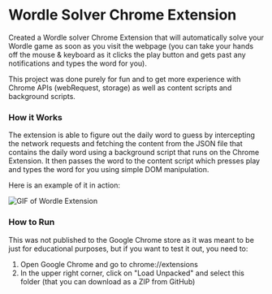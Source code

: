 # Wordle Solver Chrome Extension

Created a Wordle solver Chrome Extension that will automatically solve your Wordle game as soon as you visit the webpage (you can take your hands off the mouse & keyboard as it clicks the play button and gets past any notifications and types the word for you).

This project was done purely for fun and to get more experience with Chrome APIs (webRequest, storage) as well as content scripts and background scripts.

### How it Works

The extension is able to figure out the daily word to guess by intercepting the network requests and fetching the content from the JSON file that contains the daily word using a background script that runs on the Chrome Extension. It then passes the word to the content script which presses play and types the word for you using simple DOM manipulation.

Here is an example of it in action:

![GIF of Wordle Extension](https://imgur.com/7seajEg.gif)

### How to Run

This was not published to the Google Chrome store as it was meant to be just for educational purposes, but if you want to test it out, you need to:

1. Open Google Chrome and go to chrome://extensions
2. In the upper right corner, click on "Load Unpacked" and select this folder (that you can download as a ZIP from GitHub)
